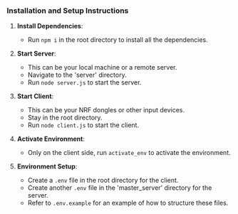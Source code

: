 ### Installation and Setup Instructions

1. **Install Dependencies**:
   - Run `npm i` in the root directory to install all the dependencies.

2. **Start Server**:
   - This can be your local machine or a remote server.
   - Navigate to the 'server' directory.
   - Run `node server.js` to start the server.

3. **Start Client**:
   - This can be your NRF dongles or other input devices.
   - Stay in the root directory.
   - Run `node client.js` to start the client.

4. **Activate Environment**:
   - Only on the client side, run `activate_env` to activate the environment.

5. **Environment Setup**:
   - Create a `.env` file in the root directory for the client.
   - Create another `.env` file in the 'master_server' directory for the server.
   - Refer to `.env.example` for an example of how to structure these files.
